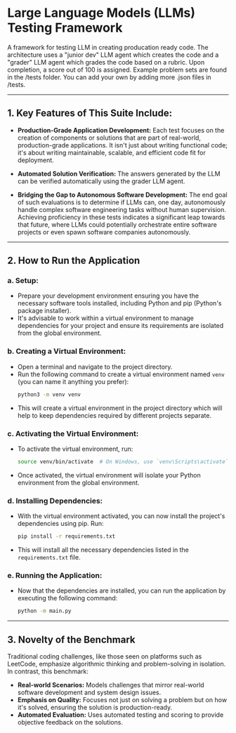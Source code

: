 # **Large Language Models (LLMs) Testing Framework**

A framework for testing LLM in creating producation ready code. The architecture uses a "junior dev" LLM agent which creates the code and a "grader" LLM agent which grades the code based on a rubric. Upon completion, a score out of 100 is assigned. Example problem sets are found in the /tests folder. You can add your own by adding more .json files in /tests.

---
## **1. Key Features of This Suite Include:**

- **Production-Grade Application Development:** Each test focuses on the creation of components or solutions that are part of real-world, production-grade applications. It isn't just about writing functional code; it's about writing maintainable, scalable, and efficient code fit for deployment.

- **Automated Solution Verification:** The answers generated by the LLM can be verified automatically using the grader LLM agent. 

- **Bridging the Gap to Autonomous Software Development:** The end goal of such evaluations is to determine if LLMs can, one day, autonomously handle complex software engineering tasks without human supervision. Achieving proficiency in these tests indicates a significant leap towards that future, where LLMs could potentially orchestrate entire software projects or even spawn software companies autonomously.

---
## **2. How to Run the Application**

### a. Setup:
- Prepare your development environment ensuring you have the necessary software tools installed, including Python and pip (Python's package installer).
- It's advisable to work within a virtual environment to manage dependencies for your project and ensure its requirements are isolated from the global environment.

### b. Creating a Virtual Environment:
- Open a terminal and navigate to the project directory.
- Run the following command to create a virtual environment named `venv` (you can name it anything you prefer):
    ```bash
    python3 -m venv venv
    ```
- This will create a virtual environment in the project directory which will help to keep dependencies required by different projects separate.

### c. Activating the Virtual Environment:
- To activate the virtual environment, run:
    ```bash
    source venv/bin/activate  # On Windows, use `venv\Scripts\activate`
    ```
- Once activated, the virtual environment will isolate your Python environment from the global environment.

### d. Installing Dependencies:
- With the virtual environment activated, you can now install the project's dependencies using pip. Run:
    ```bash
    pip install -r requirements.txt
    ```
- This will install all the necessary dependencies listed in the `requirements.txt` file.

### e. Running the Application:
- Now that the dependencies are installed, you can run the application by executing the following command:
    ```bash
    python -m main.py
    ```
---

## **3. Novelty of the Benchmark**

Traditional coding challenges, like those seen on platforms such as LeetCode, emphasize algorithmic thinking and problem-solving in isolation. In contrast, this benchmark:

- **Real-world Scenarios:** Models challenges that mirror real-world software development and system design issues.
- **Emphasis on Quality:** Focuses not just on solving a problem but on how it's solved, ensuring the solution is production-ready.
- **Automated Evaluation:** Uses automated testing and scoring to provide objective feedback on the solutions.
